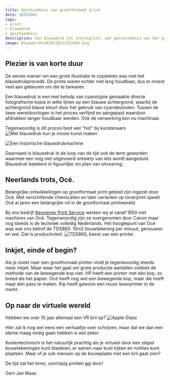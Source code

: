 ```yaml
---
title: Geschiedenis van grootformaat print
date: 20201001
tags: 
- print
- blauwdruk
- geschiedenis
description: Van blauwdruk tot inkjetprint, wat geschiedenis van het grootformaat printen
image: Blauwdruk%2020210212152943.png
---
```

Plezier is van korte duur
---
De eerste manier om een grote illustratie te copieëren was met het blauwdrukprocedé. De prints waren echter niet lang houdbaar, dus er moest veel aan gebeuren om die te bewaren.

Een blauwdruk is een met behulp van cyanotypie gemaakte directe fotografische kopie in witte lijnen op een blauwe achtergrond, waarbij de achtergrond blauw kleurt door het gebruik van cyanidezouten. Tussen de twee wereldoorlogen is het proces verfijnd en aangepast waardoor afdrukken langer houdbaar werden. Ook de verwerking kon nu machinaal.

Tegenwoordig is dit proces best wel "hot" bij kunstenaars
![Met blauwdruk kun je mooie kunst maken](Cyantotype%2020210212160316.png)

![Een historische blauwdrukmachine](Blauwdrukmachine%2020210212153613.png)

Daarnaast is blauwdruk in de loop van de tijd ook de term geworden waarmee een nog niet uitgevoerd ontwerp van iets wordt aangeduid. Blauwdruk betekent in figuurlijke zin plan van uitvoering.

Neerlands trots, Océ.
---
Belangrijke ontwikkelingen op grootformaat print gebied zijn ingezet door Océ.
Met verschillende chemicalien en later varianten op tonerprint speelt Océ al jaren een belangrijke rol in de grootformaat printwereld.

Bij ons bedrijf [Kennemer Print Service](https://kennemerprint.nl/) werken wij al vanaf 1950 met machines van Océ. Tegenwoordig zijn ze overgenomen door Canon maar nog steeds is de techniek volledig Nederlands. 
Het hoogtepunt van Océ was wat ons betrof de TDS860. 10m2 bouwtekening per minuut, gevouwen en wel. Dat is productiviteit.
![TDS860, beest van een printer](TDS860%2020210212162025.png)

Inkjet, einde of begin?
---
Als je zoekt naar een grootformaat printer vindt je tegenwoordig steeds meer inkjet. Maar waar het gaat om grote productie aantallen voldoet de methode van de bewegende kop niet. HP heeft een printer met één kop, zo breed als het papier. Océ heeft nog wel een bewegende kop, maar die hoeft maar één pass te maken. Kip heeft gewoon een reuze laserprinter in de markt.

Op naar de virtuele wereld
---
Hebben we over 10 jaar allemaal een VR bril op?
![Apple Glass](Apple%20Glass%2020210212163535.png)

Hier zal ik nog wel eens een verhaaltje over schrijven, maar dat we dan een sterke maag nodig gaan hebben is wel zeker.

Kostentechnisch is het natuurlijk prachtig als je virtueel door een stapel bouwtekeningen kunt bladeren, er samen naar kunt kijken en notities kunt plaatsen. 
Maar of je ook mensen op de bouwplaats met een bril gaat zien?

De tijd zal het leren, voorlopig printen [we](https://kennemerprint.nl/) door!

Gert-Jan Maas





